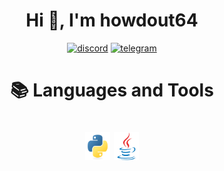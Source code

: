 <h1 align="center">Hi 👋, I'm howdout64</h1>
<p align="center">
  <a href="https://discord.com/users/572828427275599882" target="blank"><img width="35" alt="discord" src="https://cdn-icons-png.flaticon.com/512/3670/3670157.png"></a>
  <a href="https://web.telegram.org/z/#1352425216" target="blank"><img width="35" alt="telegram" src="https://upload.wikimedia.org/wikipedia/commons/thumb/8/82/Telegram_logo.svg/2048px-Telegram_logo.svg.png"></a>
  </p>
<h1 align="center">📚 Languages and Tools<h1 align="center">
<img width="40" height="45" alt="python" src="https://raw.githubusercontent.com/devicons/devicon/master/icons/python/python-original.svg">
<img width="40" height="45" alt="java" src="https://raw.githubusercontent.com/devicons/devicon/master/icons/java/java-original.svg">
</h1>
